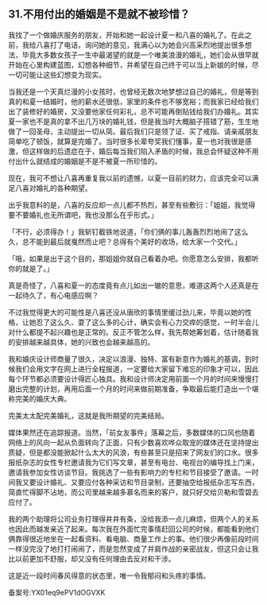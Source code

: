 ## 31.不用付出的婚姻是不是就不被珍惜？
我找了一个做婚庆服务的朋友，开始和她一起设计夏一和八喜的婚礼了。在此之前，我给八喜打了电话，询问她的意见，我满心以为她会兴高采烈地提出很多想法，毕竟大多数女孩子一生中最渴望的就是一个唯美浪漫的婚礼，她们会从很早就开始在心里构建蓝图，幻想各种细节，并希望在自己终于可以当上新娘的时候，尽一切可能让这些幻想变为现实。


当我还是一个天真烂漫的小女孩时，也曾经无数次地梦想过自己的婚礼，但是等到真的和夏一结婚时，他的薪水还很低，家里的条件也不够宽裕；而我家已经给我们出了装修好的婚房，又没要他家任何彩礼，总不可能再倒贴钱给我们办婚礼。其实夏一家也不是真的拿不出几万块的婚礼钱，但是我当时大概脑子搭错了筋，生生地做了一回圣母，主动提出一切从简。最后我们只是领了证、买了戒指、请亲戚朋友简单吃了顿饭，就算是完婚了。当时很多长辈夸奖我们懂事，夏一也对我很是感激，但这样做的后遗症在于，婚后每当我们陷入矛盾的时候，我总会怀疑这种不用付出什么就结成的婚姻是不是不被夏一所珍惜的。


现在，我可不想让八喜再重复我以前的遗憾，以夏一目前的财力，应该完全可以满足八喜对婚礼的各种期望。


出乎我意料的是，八喜的反应却一点儿都不热烈，甚至有些敷衍：「姐姐，我觉得要不要婚礼也无所谓吧，我也没那么在乎形式。」


「不行，必须得办！」我斩钉截铁地说道，「你们俩的事儿轰轰烈烈地闹了这么久，总不能到最后就戛然而止吧？总得有个美好的收场，给大家一个交代。」


「哦，如果是出于这个目的，那姐姐你就自己看着办吧。你愿意怎么安排，我都听你的就是了。」


真是奇怪了，八喜和夏一的态度竟有点儿如出一辙的意思，难道这两个人还真是在一起待久了，有心电感应啊？


不过我觉得更大的可能性是八喜还没从唐欣的事情里缓过劲儿来，毕竟以她的性格，让她忍了这么久、耍了这么多的心计，确实会有心力交瘁的感觉，一时半会儿对什么都提不起兴趣也是正常的。反正不管怎么样，我先帮她筹划着，估计随着我的安排越来越具体，她的兴致也会越来越高的。


我和婚庆设计师商量了很久，决定以浪漫、独特、富有新意作为婚礼的基调，到时候我们会用文字在网上进行全程报道，一定要给大家留下难忘的印象才可以，因此每个环节都必须要设计得匠心独具。我和设计师决定用前面一个月的时间来慢慢打磨出完整的计划，再用后面一个月的时间来做前期准备，争取最后能打造出一个堪称完美的婚庆大典。


完美太太配完美婚礼，这就是我所期望的完美结局。


媒体果然还在追踪报道。当然，「前女友事件」落幕之后，多数媒体的口风也随着网络上的风向一起从负面转向了正面，只有少数喜欢哗众取宠的媒体还在坚持提出质疑，但是都没能掀起什么太大的风浪，有些甚至只是招来了网友们的口水。很多报纸杂志的女性专栏邀请我为它们写文章，甚至有电台、电视台的编导找上门来，邀请我参加女性访谈节目。我挑选了一些有影响力的专栏和节目接受了邀请。一时间我又要设计婚礼、又要应付各种采访和节目录制，还要抽空给报纸杂志写东西，简直忙得脚不沾地，而公司里越来越多慕名而来的客户，就只好交给贝勒和雪碧去应付了。


我的两个助理将公司业务打理得井井有条，没给我添一点儿麻烦，但两个人的关系也因此而越发亲近了起来。每次我在外面忙完事情赶回公司的时候，都能看到他们俩靠得很近地坐在一起看资料、看电脑、商量工作上的事。他们很少再像前段时间一样没完没了地打打闹闹了，而是忽然变成了并肩作战的亲密战友，但这只会让我比以前更加不舒服，却又没有任何理由去反对和干涉。


这是近一段时间春风得意的状态里，唯一令我郁闷和头疼的事情。


备案号:YX01eq9ePV1dOGVXK


